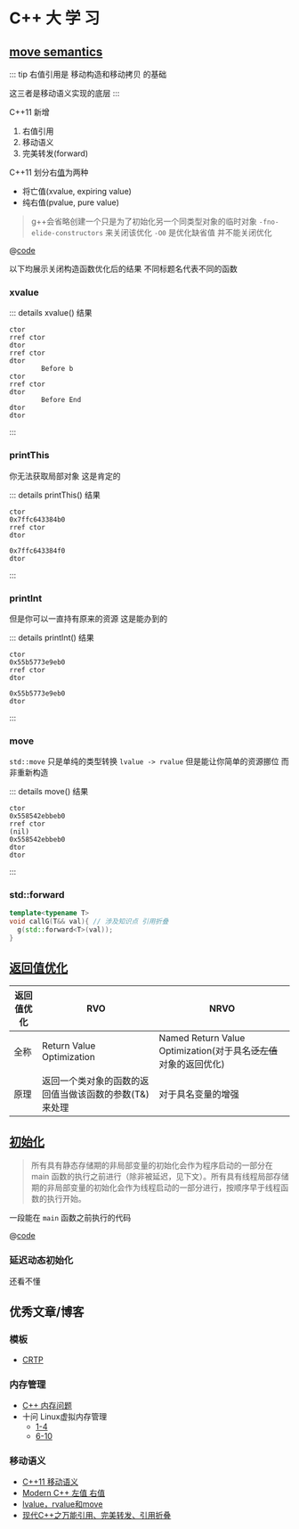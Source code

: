 # C++ 大 学 习

## [move semantics](https://zh.cppreference.com/w/cpp/language/reference)


::: tip
右值引用是 移动构造和移动拷贝 的基础

这三者是移动语义实现的底层
:::

C++11 新增
1. 右值引用
2. 移动语义
3. 完美转发(forward)

C++11 划分右[值](https://zh.cppreference.com/w/cpp/language/value_category)为两种
- 将亡值(xvalue, expiring value)
- 纯右值(pvalue, pure value)

> g++会省略创建一个只是为了初始化另一个同类型对象的临时对象 `-fno-elide-constructors` 来关闭该优化
> `-O0` 是优化缺省值 并不能关闭优化
> 
@[code](cpp/move.cpp)

以下均展示关闭构造函数优化后的结果 不同标题名代表不同的函数

### xvalue

::: details xvalue() 结果
```
ctor
rref ctor
dtor
rref ctor
dtor
        Before b
ctor
rref ctor
dtor
        Before End
dtor
dtor
```
:::

### printThis

你无法获取局部对象 这是肯定的

::: details printThis() 结果
```
ctor
0x7ffc643384b0
rref ctor
dtor

0x7ffc643384f0
dtor
```
:::

### printInt

但是你可以一直持有原来的资源 这是能办到的

::: details printInt() 结果
```
ctor
0x55b5773e9eb0
rref ctor
dtor

0x55b5773e9eb0
dtor
```
:::

### move

`std::move` 只是单纯的类型转换 `lvalue -> rvalue` 但是能让你简单的资源挪位 而非重新构造

::: details move() 结果
```
ctor
0x558542ebbeb0
rref ctor
(nil)
0x558542ebbeb0
dtor
dtor
```
:::

### std::forward

```cpp
template<typename T>
void callG(T&& val){ // 涉及知识点 引用折叠
  g(std::forward<T>(val));
}
```

## [返回值优化](https://mp.weixin.qq.com/s/LwnDtK6HNZo_StIxQ5yJhA)

| 返回值优化 | RVO | NRVO |
| - | - | - |
| 全称 | Return Value Optimization | Named Return Value Optimization(对于具名~~泛左值~~对象的返回优化) |
| 原理 | 返回一个类对象的函数的返回值当做该函数的参数(T&)来处理 | 对于具名变量的增强  |

## [初始化](https://zh.cppreference.com/w/cpp/language/initialization)

> 所有具有静态存储期的非局部变量的初始化会作为程序启动的一部分在 main 函数的执行之前进行（除非被延迟，见下文）。所有具有线程局部存储期的非局部变量的初始化会作为线程启动的一部分进行，按顺序早于线程函数的执行开始。

一段能在 `main` 函数之前执行的代码

@[code](cpp/before-main.cpp)

### 延迟动态初始化

还看不懂

## 优秀文章/博客

### 模板

- [CRTP](https://fuzhe1989.github.io/2018/04/21/crtp/)

### 内存管理

- [C++ 内存问题](https://segmentfault.com/a/1190000039348996#item-6)
- 十问 Linux虚拟内存管理
  - [1-4](https://cloud.tencent.com/developer/article/1004428)
  - [6-10](https://cloud.tencent.com/developer/article/1004429)

### 移动语义

- [C++11 移动语义](https://segmentfault.com/a/1190000016041544#item-4)
- [Modern C++ 左值 右值](https://mp.weixin.qq.com/s/_9-0iNUw6KHTF3a-vSMCmg)
- [lvalue，rvalue和move](https://zhuanlan.zhihu.com/p/138210501)
- [现代C++之万能引用、完美转发、引用折叠](https://zhuanlan.zhihu.com/p/99524127)